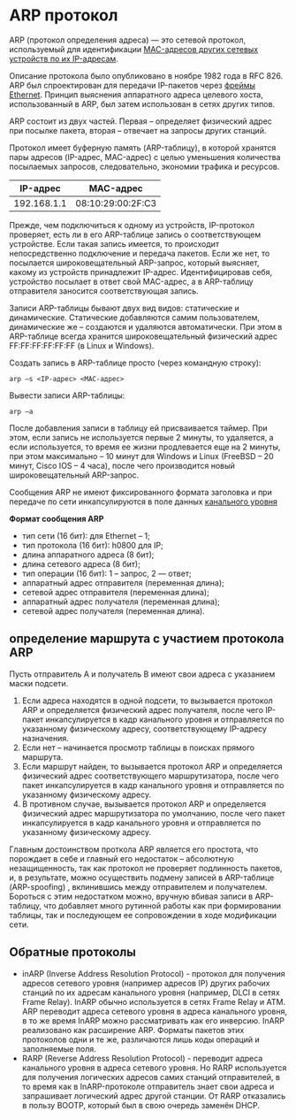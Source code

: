 ARP протокол
========================

ARP (протокол определения адреса) — это сетевой протокол, используемый для идентификации [MAC-адресов других сетевых устройств по их IP-адресам](%D0%9C%D0%B0%D1%80%D1%88%D1%80%D1%83%D1%82%D0%B8%D0%B7%D0%B0%D1%86%D0%B8%D1%8F%20%D0%B2%20%D1%81%D0%B5%D1%82%D1%8F%D1%85%2FMAC%2F%D0%9C%D0%90%D0%A1%20%D0%B8%20I%D0%A0-%D0%B0%D0%B4%D1%80%D0%B5%D1%81%D0%B0%D1%86%D0%B8%D1%8F.md).

Описание протокола было опубликовано в ноябре 1982 года в RFC 826. ARP был спроектирован для передачи IP-пакетов через [фреймы Ethernet](Ethernet%2FEthernet%20Frame.md). Принцип выяснения аппаратного адреса целевого хоста, использованный в ARP, был затем использован в сетях других типов. 

ARP состоит из двух частей. Первая – определяет физический адрес при посылке пакета, вторая – отвечает на запросы других станций.

Протокол имеет буферную память (ARP-таблицу), в которой хранятся пары адресов (IP-адрес, MAC-адрес) с целью уменьшения количества посылаемых запросов, следовательно, экономии трафика и ресурсов.

| IP-адрес | MAC-адрес |
|---|---|
| 192.168.1.1 | 08:10:29:00:2F:C3 |

Прежде, чем подключиться к одному из устройств, IP-протокол проверяет, есть ли в его ARP-таблице запись о соответствующем устройстве. Если такая запись имеется, то происходит непосредственно подключение и передача пакетов. Если же нет, то посылается широковещательный ARP-запрос, который выясняет, какому из устройств принадлежит IP-адрес. Идентифицировав себя, устройство посылает в ответ свой MAC-адрес, а в ARP-таблицу отправителя заносится соответствующая запись.

Записи ARP-таблицы бывают двух вид видов: статические и динамические. Статические добавляются самим пользователем, динамические же – создаются и удаляются автоматически. При этом в ARP-таблице всегда хранится широковещательный физический адрес FF:FF:FF:FF:FF:FF (в Linux и Windows).

Создать запись в ARP-таблице просто (через командную строку):

`arp –s <IP-адрес> <MAC-адрес>`

Вывести записи ARP-таблицы:

`arp –a`

После добавления записи в таблицу ей присваивается таймер. При этом, если запись не используется первые 2 минуты, то удаляется, а если используется, то время ее жизни продлевается еще на 2 минуты, при этом максимально – 10 минут для Windows и Linux (FreeBSD – 20 минут, Cisco IOS – 4 часа), после чего производится новый широковещательный ARP-запрос.

Сообщения ARP не имеют фиксированного формата заголовка и при передаче по сети инкапсулируются в поле данных [канального уровня](OSI%2F%D0%BA%D0%B0%D0%BD%D0%B0%D0%BB%D1%8C%D0%BD%D1%8B%D0%B9%20%28L2%2C%20data%20link%20layer%29.md)

**Формат сообщения ARP**

- тип сети (16 бит): для Ethernet – 1;
- тип протокола (16 бит): h0800 для IP;
- длина аппаратного адреса (8 бит);
- длина сетевого адреса (8 бит);
- тип операции (16 бит): 1 – запрос, 2 — ответ;
- аппаратный адрес отправителя (переменная длина);
- сетевой адрес отправителя (переменная длина);
- аппаратный адрес получателя (переменная длина);
- сетевой адрес получателя (переменная длина).

## определение маршрута с участием протокола ARP
Пусть отправитель A и получатель B имеют свои адреса с указанием маски подсети.

1. Если адреса находятся в одной подсети, то вызывается протокол ARP и определяется физический адрес получателя, после чего IP-пакет инкапсулируется в кадр канального уровня и отправляется по указанному физическому адресу, соответствующему IP-адресу назначения.
2. Если нет – начинается просмотр таблицы в поисках прямого маршрута.
3. Если маршрут найден, то вызывается протокол ARP и определяется физический адрес соответствующего маршрутизатора, после чего пакет инкапсулируется в кадр канального уровня и отправляется по указанному физическому адресу.
4. В противном случае, вызывается протокол ARP и определяется физический адрес маршрутизатора по умолчанию, после чего пакет инкапсулируется в кадр канального уровня и отправляется по указанному физическому адресу.

Главным достоинством проткола ARP является его простота, что порождает в себе и главный его недостаток – абсолютную незащищенность, так как протокол не проверяет подлинность пакетов, и, в результате, можно осуществить подмену записей в ARP-таблице (ARP-spoofing) , вклинившись между отправителем и получателем. Бороться с этим недостатком можно, вручную вбивая записи в ARP-таблицу, что добавляет много рутинной работы как при формировании таблицы, так и последующем ее сопровождении в ходе модификации сети.

## Обратные протоколы
- inARP (Inverse Address Resolution Protocol) - протокол для получения адресов сетевого уровня (например адресов IP) других рабочих станций по их адресам канального уровня (например, DLCI в сетях Frame Relay). InARP обычно используется в сетях Frame Relay и ATM. ARP переводит адреса сетевого уровня в адреса канального уровня, в то же время InARP можно рассматривать как его инверсию. InARP реализовано как расширение ARP. Форматы пакетов этих протоколов одни и те же, различаются лишь коды операций и заполняемые поля. 
- RARP (Reverse Address Resolution Protocol) - переводит адреса канального уровня в адреса сетевого уровня. Но RARP используется для получения логических адресов самих станций отправителей, в то время как в InARP-протоколе отправитель знает свои адреса и запрашивает логический адрес другой станции. От RARP отказались в пользу BOOTP, который был в свою очередь заменён DHCP. 
